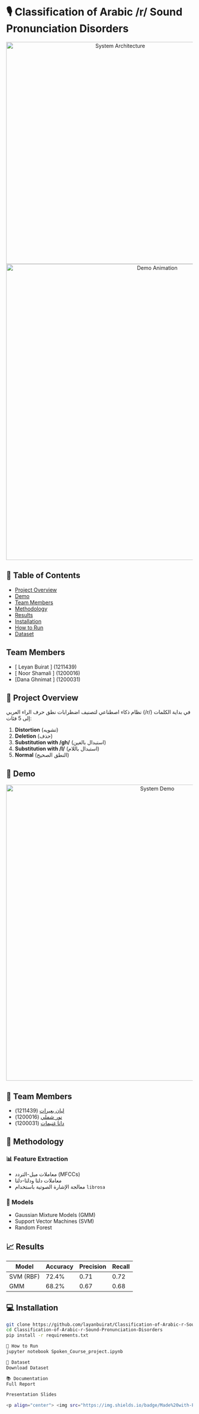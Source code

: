 # 🎙️ Classification of Arabic /r/ Sound Pronunciation Disorders

<div align="center">
  <img src="assets/system_architecture.png" width="600" alt="System Architecture">
  <br>
  <img src="View%20Result.gif" width="800" alt="Demo Animation">
</div>

## 📝 Table of Contents
- [Project Overview](#-project-overview)
- [Demo](#-demo)
- [Team Members](#-team-members)
- [Methodology](#-methodology)
- [Results](#-results)
- [Installation](#-installation)
- [How to Run](#-how-to-run)
- [Dataset](#-dataset)
  
## Team Members  
- [ Leyan Buirat ] (1211439)
- [ Noor Shamali ] (1200016)  
- [Dana Ghnimat ] (1200031)  
## 🌟 Project Overview
نظام ذكاء اصطناعي لتصنيف اضطرابات نطق حرف الراء العربي (/r/) في بداية الكلمات إلى 5 فئات:

1. **Distortion** (تشويه)
2. **Deletion** (حذف)
3. **Substitution with /gh/** (استبدال بالغين)
4. **Substitution with /l/** (استبدال باللام)
5. **Normal** (النطق الصحيح)

## 🎥 Demo
<div align="center">
  <img src="View%20Result.gif" width="800" alt="System Demo">
</div>

## 👥 Team Members
- [ليان بعيرات](https://github.com/layanbuirat) (1211439)
- [نور شملي](https://github.com/nourshamali) (1200016)
- [دانا غنيمات](https://github.com/danaghnimat) (1200031)

## 🔬 Methodology
### 📊 Feature Extraction
- معاملات ميل-التردد (MFCCs)
- معاملات دلتا ودلتا-دلتا
- معالجة الإشارة الصوتية باستخدام `librosa`

### 🤖 Models
- Gaussian Mixture Models (GMM)
- Support Vector Machines (SVM)
- Random Forest

## 📈 Results
| Model | Accuracy | Precision | Recall |
|-------|----------|-----------|--------|
| SVM (RBF) | 72.4% | 0.71 | 0.72 |
| GMM | 68.2% | 0.67 | 0.68 |

## 💻 Installation
```bash
git clone https://github.com/layanbuirat/Classification-of-Arabic-r-Sound-Pronunciation-Disorders.git
cd Classification-of-Arabic-r-Sound-Pronunciation-Disorders
pip install -r requirements.txt

🚀 How to Run
jupyter notebook Spoken_Course_project.ipynb

📁 Dataset
Download Dataset

📚 Documentation
Full Report

Presentation Slides

<p align="center"> <img src="https://img.shields.io/badge/Made%20with-Python-blue?logo=python"> <img src="https://img.shields.io/badge/License-MIT-green"> </p> ```
